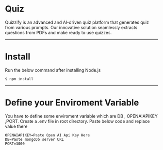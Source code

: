 # Quiz
Quizzify is an advanced and AI-driven quiz platform that generates quiz from various prompts. 
Our innovative solution seamlessly extracts questions from PDFs and make ready to use quizzes.

---

# Install

Run the below command after installing Node.js

```
$ npm install
```

---

# Define your Enviroment Variable

You have to define some enviroment variable which are DB , OPENAIAPIKEY ,PORT.
Create a .env file in root directory.
Paste below code and replace value there
```
OPENAIAPIKEY=Paste Open AI Api Key Here
DB=Paste mongoDb server URL
PORT=3000
```



